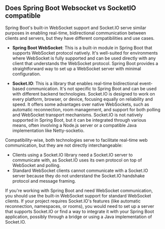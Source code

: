 ## Does Spring Boot Websocket vs SocketIO compatible

Spring Boot's built-in WebSocket support and Socket.IO serve similar purposes in enabling real-time, bidirectional communication between clients and servers, but they have different compatibilities and use cases.

- **Spring Boot WebSocket**: This is a built-in module in Spring Boot that supports WebSocket protocol natively. It's well-suited for environments where WebSocket is fully supported and can be used directly with any client that understands the WebSocket protocol. Spring Boot provides a straightforward way to set up a WebSocket server with minimal configuration.

- **Socket.IO**: This is a library that enables real-time bidirectional event-based communication. It's not specific to Spring Boot and can be used with different backend technologies. Socket.IO is designed to work on every platform, browser, or device, focusing equally on reliability and speed. It offers some advantages over native WebSockets, such as automatic reconnection, room management, and support for both polling and WebSocket transport mechanisms. Socket.IO is not natively supported in Spring Boot, but it can be integrated through various means, often involving a Node.js server or a compatible Java implementation like Netty-socketio.

Compatibility-wise, both technologies serve to facilitate real-time web communication, but they are not directly interchangeable:

- Clients using a Socket.IO library need a Socket.IO server to communicate with, as Socket.IO uses its own protocol on top of WebSocket and polling.
- Standard WebSocket clients cannot communicate with a Socket.IO server because they do not understand the Socket.IO handshake protocol and message framing.

If you're working with Spring Boot and need WebSocket communication, you should use the built-in WebSocket support for standard WebSocket clients. If your project requires Socket.IO's features (like automatic reconnection, namespaces, or rooms), you would need to set up a server that supports Socket.IO or find a way to integrate it with your Spring Boot application, possibly through a bridge or using a Java implementation of Socket.IO.
